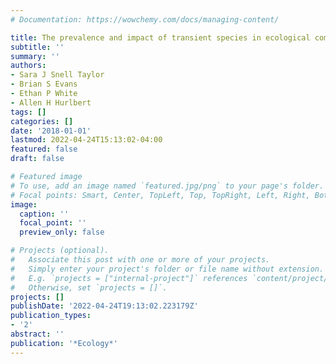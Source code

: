 ```yaml
---
# Documentation: https://wowchemy.com/docs/managing-content/

title: The prevalence and impact of transient species in ecological communities
subtitle: ''
summary: ''
authors:
- Sara J Snell Taylor
- Brian S Evans
- Ethan P White
- Allen H Hurlbert
tags: []
categories: []
date: '2018-01-01'
lastmod: 2022-04-24T15:13:02-04:00
featured: false
draft: false

# Featured image
# To use, add an image named `featured.jpg/png` to your page's folder.
# Focal points: Smart, Center, TopLeft, Top, TopRight, Left, Right, BottomLeft, Bottom, BottomRight.
image:
  caption: ''
  focal_point: ''
  preview_only: false

# Projects (optional).
#   Associate this post with one or more of your projects.
#   Simply enter your project's folder or file name without extension.
#   E.g. `projects = ["internal-project"]` references `content/project/deep-learning/index.md`.
#   Otherwise, set `projects = []`.
projects: []
publishDate: '2022-04-24T19:13:02.223179Z'
publication_types:
- '2'
abstract: ''
publication: '*Ecology*'
---
```

